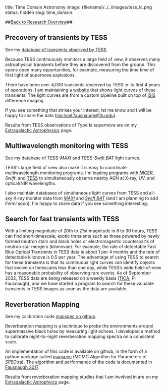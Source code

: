 title: Time Domain Astronomy
image: {filename}/../../images/tess_lc.png
status: hidden
slug: time_domain

<!-- 'Time Domain Astronomy' is the observational side of research, and data analysis -->
<!-- 'Extragalactic Astrophysics' is the theory/physics side (SMBHs and SNe) -->
<!-- 'TESS' is the functional stuff -->

##[Back to Research Overview]({filename}../Research/Research.md)##

## Precovery of transients by TESS

See my  [database of transients observed by TESS](https://tess.mit.edu/public/tesstransients/).


Because TESS continuously monitors a large field of view, it observes many astrophysical transients before they are discovered from the ground.  This opens open many opportunities, for example,  measuring the time time of first light of supernova explosions.

There have been over 4,000 transients observed by TESS in its first 4 years of operations.  I am maintaining a [website](https://tess.mit.edu/public/tesstransients/) that shows light curves of these transients.  The light curves are from a custom pipeline built on top of [ISIS](https://ui.adsabs.harvard.edu/abs/1999ascl.soft09003A/abstract) difference imaging.

If you see something that strikes your interest, let me know and I will be happy to share the data (michael.fausnaugh@ttu.edu).

Results from TESS observations of Type Ia supernova are on my [Extragalactic Astrophysics]({filename}../extragalactic/extragalactic.md) page.


## Multiwavelength monitoring with TESS

See my database of [TESS-*MAXI*](https://space.mit.edu/home/faus/tesstransients/maxi_plots/) and [TESS-*Swift BAT*](https://space.mit.edu/home/faus/tesstransients/bat_plots/) light curves.

TESS's large field of view also make it is easy to coordinate multiwavelength monitoring programs.  I'm leading programs with [*NICER*](https://heasarc.gsfc.nasa.gov/docs/nicer/proposals/ao4/NICER_Cycle_4_Accepted_Proposals.pdf), *Swift*, and [TESS](https://hera.gsfc.nasa.gov/docs/tess/data/approved-programs/cycle5/GO5118.txt) to simultaneously observe nearby AGN at X-ray, UV, and optical/NIR wavelengths.

I also maintain databases of simultaneous light curves from TESS and all-sky X-ray monitor data from [*MAXI*](https://space.mit.edu/home/faus/tesstransients/maxi_plots/) and [*Swift BAT*](https://space.mit.edu/home/faus/tesstransients/bat_plots/) (and I am planning to add *Fermi* soon).  I'm happy to share data if you see something interesting.

## Search for fast transients with TESS

With a limiting magnitude of 20th to 21st magnitude in 8 to 30 hours, TESS can find short-timescale, exotic transients such as those powered by newly formed neutron stars and black holes or electromagentic counterparts of neutron star mergers (kilonovae).  For example, the rate of detectable Fast Blue Optical Transients in TESS data is about 1 per 4 months and the rate of detectable kilonova is 0.5 per year. The advantage of using TESS to search for these transients is that its continuous light curves can identify objects that evolve on timescales less than one day, while TESS’s wide field-of-view has a reasonable probability of observing rare events. As of September 2022, TESS data are being released on a weekly basis ([TICA](https://archive.stsci.edu/hlsp/tica), PI Fausnaugh), and we have started a program to search for these valuable transients in TESS images as soon as the data are available.


## Reverberation Mapping

See my calibration code [mapspec on github](https://github.com/mmfausnaugh/mapspec).


Reverberation mapping is a technique to probe the environments around supermassive black holes by measuring light echoes.  I developed a method to calibrate night-to-night reverberation mapping spectra on a consistent scale.

An implementation of this code is available on github, in the form of a python package called [mapspec](https://github.com/mmfausnaugh/mapspec) (*M*CMC *A*lgorithm for *P*arameters of *SPEC*tra).  The algorithm and performance of the code is documented in [Fausnaugh 2017](https://ui.adsabs.harvard.edu/abs/2017PASP..129b4007F/abstract).

Results from reverberation mapping studies that I am involved in are on my [Extragalactic Astrophyics]({filename}../extragalactic/extragalactic.md) page.



<!--
<table style="width:100%">
  <tr>
    <td> Type Ia Supernovae</td>
    <td> Reverberation Mapping</td>
    </tr>
    <tr>
    <td> tess transients</td>
    <td> Mutliwavelength Studies</td>
  </tr>
</table>
-->